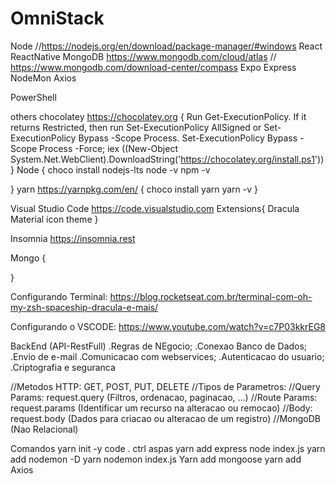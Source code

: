 # OmniStack

Node //https://nodejs.org/en/download/package-manager/#windows
React
ReactNative
MongoDB https://www.mongodb.com/cloud/atlas // https://www.mongodb.com/download-center/compass
Expo
Express
NodeMon
Axios

PowerShell

others
chocolatey https://chocolatey.org
{
Run Get-ExecutionPolicy. If it returns Restricted, then run Set-ExecutionPolicy AllSigned or Set-ExecutionPolicy Bypass -Scope Process.
Set-ExecutionPolicy Bypass -Scope Process -Force; iex ((New-Object System.Net.WebClient).DownloadString('https://chocolatey.org/install.ps1'))
} 
Node
{
choco install nodejs-lts 
node -v
npm -v

}
yarn https://yarnpkg.com/en/
{
choco install yarn
yarn -v
}

Visual Studio Code https://code.visualstudio.com
Extensions{
Dracula
Material icon theme
}

Insomnia https://insomnia.rest

Mongo
{

}

Configurando Terminal: https://blog.rocketseat.com.br/terminal-com-oh-my-zsh-spaceship-dracula-e-mais/

Configurando o VSCODE: https://www.youtube.com/watch?v=c7P03kkrEG8



BackEnd (API-RestFull)
.Regras de NEgocio;
.Conexao Banco de Dados;
.Envio de e-mail
.Comunicacao com webservices;
.Autenticacao do usuario;
.Criptografia e seguranca

//Metodos HTTP: GET, POST, PUT, DELETE 
//Tipos de Parametros:
//Query Params: request.query (Filtros, ordenacao, paginacao, ...)
//Route Params: request.params (Identificar um recurso na alteracao ou remocao)
//Body: request.body (Dados para criacao ou alteracao de um registro)
//MongoDB (Nao Relacional)

Comandos
yarn init -y
code .
ctrl aspas
yarn add express
node index.js
yarn add nodemon -D
yarn nodemon index.js
Yarn add mongoose
yarn add Axios
